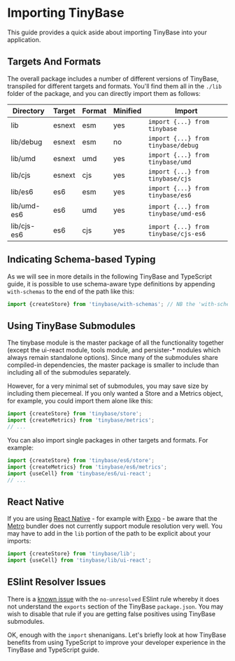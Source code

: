 # Importing TinyBase

This guide provides a quick aside about importing TinyBase into your
application.

## Targets And Formats

The overall package includes a number of different versions of TinyBase,
transpiled for different targets and formats. You'll find them all in the
`./lib` folder of the package, and you can directly import them as follows:

| Directory   | Target | Format | Minified | Import                               |
| ----------- | ------ | ------ | -------- | ------------------------------------ |
| lib         | esnext | esm    | yes      | `import {...} from tinybase`         |
| lib/debug   | esnext | esm    | no       | `import {...} from tinybase/debug`   |
| lib/umd     | esnext | umd    | yes      | `import {...} from tinybase/umd`     |
| lib/cjs     | esnext | cjs    | yes      | `import {...} from tinybase/cjs`     |
| lib/es6     | es6    | esm    | yes      | `import {...} from tinybase/es6`     |
| lib/umd-es6 | es6    | umd    | yes      | `import {...} from tinybase/umd-es6` |
| lib/cjs-es6 | es6    | cjs    | yes      | `import {...} from tinybase/cjs-es6` |

## Indicating Schema-based Typing

As we will see in more details in the following TinyBase and TypeScript guide,
it is possible to use schema-aware type definitions by appending `with-schemas`
to the end of the path like this:

```ts yolo
import {createStore} from 'tinybase/with-schemas'; // NB the 'with-schemas'
```

## Using TinyBase Submodules

The tinybase module is the master package of all the functionality together
(except the ui-react module, tools module, and persister-\* modules which always
remain standalone options). Since many of the submodules share compiled-in
dependencies, the master package is smaller to include than including all of the
submodules separately.

However, for a very minimal set of submodules, you may save size by including
them piecemeal. If you only wanted a Store and a Metrics object, for example,
you could import them alone like this:

```js yolo
import {createStore} from 'tinybase/store';
import {createMetrics} from 'tinybase/metrics';
// ...
```

You can also import single packages in other targets and formats. For example:

```js yolo
import {createStore} from 'tinybase/es6/store';
import {createMetrics} from 'tinybase/es6/metrics';
import {useCell} from 'tinybase/es6/ui-react';
// ...
```

## React Native

If you are using [React Native](https://reactnative.dev/) - for example with
[Expo](https://expo.dev/) - be aware that the
[Metro](https://facebook.github.io/metro/) bundler does not currently support
module resolution very well. You may have to add in the `lib` portion of the
path to be explicit about your imports:

```js yolo
import {createStore} from 'tinybase/lib';
import {useCell} from 'tinybase/lib/ui-react';
```

## ESlint Resolver Issues

There is a [known
issue](https://github.com/import-js/eslint-plugin-import/issues/1810) with the
`no-unresolved` ESlint rule whereby it does not understand the `exports` section
of the TinyBase `package.json`. You may wish to disable that rule if you are
getting false positives using TinyBase submodules.

OK, enough with the `import` shenanigans. Let's briefly look at how TinyBase
benefits from using TypeScript to improve your developer experience in the
TinyBase and TypeScript guide.
